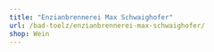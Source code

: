 ```yaml
---
title: "Enzianbrennerei Max Schwaighofer"
url: /bad-toelz/enzianbrennerei-max-schwaighofer/
shop: Wein
---
```


